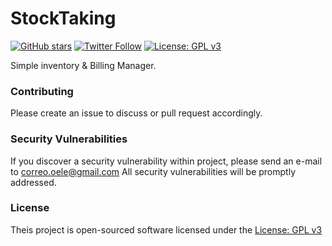 # StockTaking

[![GitHub stars](https://img.shields.io/github/stars/badges/shields.svg?style=social&label=Star&style=flat-square)](https://github.com/oele-code/stocktaking)
[![Twitter Follow](https://img.shields.io/twitter/follow/espadrine.svg?style=social&label=Follow&style=flat-square)](https://twitter.com/oele_co)
[![License: GPL v3](https://img.shields.io/badge/License-GPL%20v3-blue.svg)](http://www.gnu.org/licenses/gpl-3.0)

Simple inventory & Billing Manager.

### Contributing

Please create an issue to discuss or pull request accordingly.

### Security Vulnerabilities

If you discover a security vulnerability within project, please send an e-mail to [correo.oele@gmail.com](mail:correo.oele@gmail.com) All security vulnerabilities will be promptly addressed.

### License

Theis project is open-sourced software licensed under the [License: GPL v3](http://www.gnu.org/licenses/gpl-3.0)